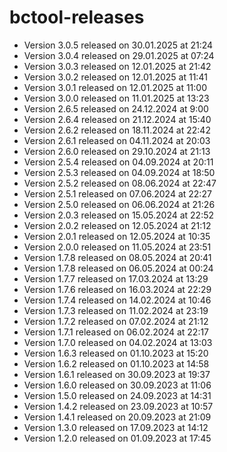 # bctool-releases
- Version 3.0.5 released on 30.01.2025 at 21:24
- Version 3.0.4 released on 29.01.2025 at 07:24
- Version 3.0.3 released on 12.01.2025 at 21:42
- Version 3.0.2 released on 12.01.2025 at 11:41
- Version 3.0.1 released on 12.01.2025 at 11:00
- Version 3.0.0 released on 11.01.2025 at 13:23
- Version 2.6.5 released on 24.12.2024 at 9:00
- Version 2.6.4 released on 21.12.2024 at 15:40
- Version 2.6.2 released on 18.11.2024 at 22:42
- Version 2.6.1 released on 04.11.2024 at 20:03
- Version 2.6.0 released on 29.10.2024 at 21:13
- Version 2.5.4 released on 04.09.2024 at 20:11
- Version 2.5.3 released on 04.09.2024 at 18:50
- Version 2.5.2 released on 08.06.2024 at 22:47
- Version 2.5.1 released on 07.06.2024 at 22:27
- Version 2.5.0 released on 06.06.2024 at 21:26
- Version 2.0.3 released on 15.05.2024 at 22:52
- Version 2.0.2 released on 12.05.2024 at 21:12
- Version 2.0.1 released on 12.05.2024 at 10:35
- Version 2.0.0 released on 11.05.2024 at 23:51
- Version 1.7.8 released on 08.05.2024 at 20:41
- Version 1.7.8 released on 06.05.2024 at 00:24
- Version 1.7.7 released on 17.03.2024 at 13:29
- Version 1.7.6 released on 16.03.2024 at 22:29
- Version 1.7.4 released on 14.02.2024 at 10:46
- Version 1.7.3 released on 11.02.2024 at 23:19
- Version 1.7.2 released on 07.02.2024 at 21:12
- Version 1.7.1 released on 06.02.2024 at 22:17
- Version 1.7.0 released on 04.02.2024 at 13:03
- Version 1.6.3 released on 01.10.2023 at 15:20
- Version 1.6.2 released on 01.10.2023 at 14:58
- Version 1.6.1 released on 30.09.2023 at 19:37
- Version 1.6.0 released on 30.09.2023 at 11:06
- Version 1.5.0 released on 24.09.2023 at 14:31
- Version 1.4.2 released on 23.09.2023 at 10:57
- Version 1.4.1 released on 20.09.2023 at 21:09
- Version 1.3.0 released on 17.09.2023 at 14:12
- Version 1.2.0 released on 01.09.2023 at 17:45
